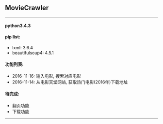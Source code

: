 ## MovieCrawler

----

#### python3.4.3

#### pip list:
* lxml: 3.6.4
* beautifulsoup4: 4.5.1

#### 功能列表:
* 2016-11-16: 输入电影, 搜索对应电影
* 2016-11-14: 从电影天堂网站, 获取热门电影(2016年)下载地址

#### 待完成:
* 翻页功能
* 下载功能

----